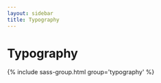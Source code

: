 ```yaml
---
layout: sidebar
title: Typography
---
```


# Typography

{% include sass-group.html group='typography' %}
